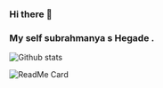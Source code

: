 ### Hi there 👋


### My self subrahmanya s Hegade . 


![Github stats](https://github-readme-stats.vercel.app/api?username=HEGADE)



![ReadMe Card](https://github-readme-stats.vercel.app/api/pin/?username=HEGADE&repo=Myapp)






